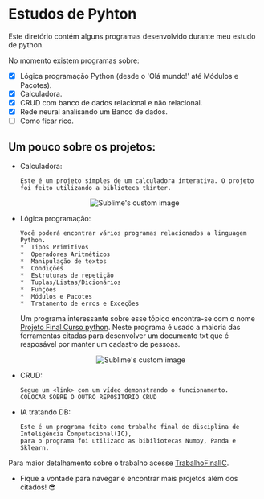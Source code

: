 # Estudos de Pyhton
Este diretório contém alguns programas desenvolvido durante meu estudo de python. 

No momento existem programas sobre:

- [x] Lógica programação Python (desde o 'Olá mundo!' até Módulos e Pacotes).
- [x] Calculadora.
- [x] CRUD com banco de dados relacional e não relacional.
- [x] Rede neural analisando um Banco de dados.
- [ ] Como ficar rico.

## Um pouco sobre os projetos:

* Calculadora:

      Este é um projeto simples de um calculadora interativa. O projeto foi feito utilizando a biblioteca tkinter.

<p align="center">
  <img src="https://user-images.githubusercontent.com/96123177/157246522-e564748f-605b-4316-a2b0-e6d575f88ab9.gif?raw=true" alt="Sublime's custom image"/>
</p>
      
* Lógica programação:

      Você poderá encontrar vários programas relacionados a linguagem Python.
      *  Tipos Primitivos
      *  Operadores Aritméticos
      *  Manipulação de textos
      *  Condições
      *  Estruturas de repetição
      *  Tuplas/Listas/Dicionários
      *  Funções
      *  Módulos e Pacotes
      *  Tratamento de erros e Exceções

     Um programa interessante sobre esse tópico encontra-se com o nome [Projeto Final Curso python](https://github.com/ErickFernan/Estudos-de-Pyhton/tree/main/Estudo%20Python/Projeto%20Final%20Curso%20python). Neste programa é usado a maioria das ferramentas citadas para desenvolver um documento txt que é resposável por manter um cadastro de pessoas.
     
     <p align="center">
      <img src="https://user-images.githubusercontent.com/96123177/157251412-68156354-34a5-49ca-9ed9-274b31965db5.png?raw=true" alt="Sublime's custom image"/>
     </p>
 
* CRUD:

      Segue um <link> com um vídeo demonstrando o funcionamento.
      COLOCAR SOBRE O OUTRO REPOSITORIO CRUD
      
* IA tratando DB:

      Este é um programa feito como trabalho final de disciplina de Inteligência Computacional(IC), 
      para o programa foi utilizado as bibiliotecas Numpy, Panda e Sklearn.
      
 Para maior detalhamento sobre o trabalho acesse [TrabalhoFinalIC](https://drive.google.com/drive/u/3/folders/1NsbSFN_WvidSV7VEpi7K5vQP8QgQr__l).
      
      
* Fique a vontade para navegar e encontrar mais projetos além dos citados! 😎
